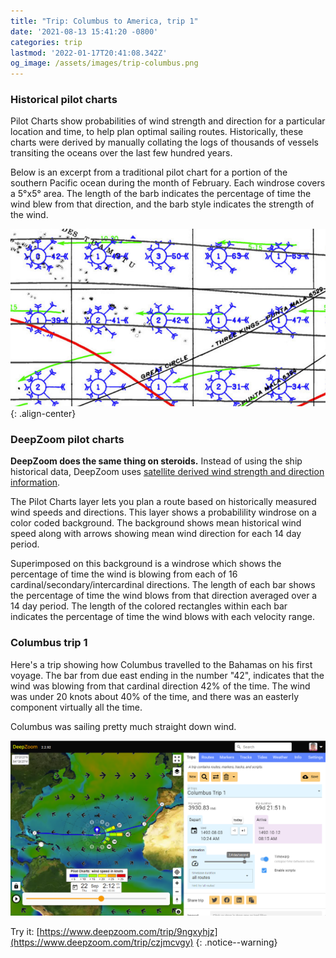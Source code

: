 ```yaml
---
title: "Trip: Columbus to America, trip 1"
date: '2021-08-13 15:41:20 -0800'
categories: trip
lastmod: '2022-01-17T20:41:08.342Z'
og_image: /assets/images/trip-columbus.png
---
```


### Historical pilot charts
Pilot Charts show probabilities of wind strength and direction for a particular location and time, 
to help plan optimal sailing routes.
Historically, these charts were derived by manually collating the logs of thousands of vessels transiting the oceans over the last few hundred years.

Below is an excerpt from a traditional pilot chart for a portion of the southern Pacific ocean during the month of February.
Each windrose covers a 5°x5° area. The length of the barb indicates the percentage of time the wind blew from that direction,
and the barb  style indicates the strength of the wind.

![](/assets/images/pilot-charts.png){: .align-center}

### DeepZoom pilot charts

**DeepZoom does the same thing on steroids.**  Instead of using the ship historical data, DeepZoom uses [satellite derived 
wind strength and direction information](https://chapman.ceoas.oregonstate.edu/scow/index.html).  

The Pilot Charts layer lets you plan a route based on historically measured wind speeds
and directions. This layer shows a probabilility windrose on a color coded background.
The background shows mean historical wind speed along with arrows showing mean wind
direction for each 14 day period.

Superimposed on this background is a windrose which shows the percentage of time the
wind is blowing from each of 16 cardinal/secondary/intercardinal directions. The length
of each bar shows the percentage of time the wind blows from that direction averaged
over a 14 day period. The length of the colored rectangles within each bar indicates the
percentage of time the wind blows with each velocity range.



### Columbus trip 1

Here's a trip showing how Columbus travelled to the Bahamas on his first voyage.
The bar from due east ending in the number "42", indicates that the wind was blowing from that
cardinal direction 42% of the time.  The wind was under 20 knots about 40% of the time, and there was
an easterly component virtually all the time.

Columbus was sailing pretty much straight down wind.

[![](/assets/images/trip-columbus.png)](https://www.deepzoom.com/trip/czjmcvgy)

Try it: [https://www.deepzoom.com/trip/9ngxyhjz](https://www.deepzoom.com/trip/czjmcvgy)
{: .notice--warning}









